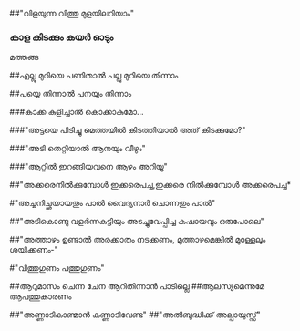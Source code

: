 ##"വിളയുന്ന വിത്തു മുളയിലറിയാം"
### കാള കിടക്കും കയർ ഓടും 
മത്തങ്ങ  

##എല്ലു മുറിയെ പണിതാൽ പല്ലു മുറിയെ തിന്നാം 

##പയ്യെ തിന്നാൽ പനയും തിന്നാം 






###കാക്ക കുളിച്ചാൽ  കൊക്കാകുമോ...

###"അട്ടയെ പിടിച്ചു മെത്തയിൽ കിടത്തിയാൽ അത് കിടക്കുമോ?"

###"അടി തെറ്റിയാൽ ആനയും വീഴും"


###"ആറ്റിൽ ഇറങ്ങിയവനെ ആഴം അറിയൂ"

##"അക്കരെനിൽക്കുമ്പോൾ ഇക്കരെപച്ച,ഇക്കരെ നിൽക്കുമ്പോൾ അക്കരെപച്ച*


#"അച്ചനിച്ഛയായതും പാൽ വൈദ്യനാർ ചൊന്നതും പാൽ"

##"അടികൊണ്ടു വളർന്നകുട്ടിയും അടച്ചുവേപ്പിച്ച കഷായവും ഒരുപോലെ"

##"അത്താഴം ഉണ്ടാൽ അരക്കാതം നടക്കണം, മുത്താഴമെങ്കിൽ മുള്ളേലും ശയിക്കണം-"

#"വിത്തുഗുണം പത്തുഗുണം"



##ആറുമാസം ചെന്ന ചേന ആറിതിന്നാൻ പാടില്ലെ
##ആലസ്യമെന്നുമേ ആപത്തുകാരണം




##"അണ്ണാടികാണ്മാൻ കണ്ണാടിവേണ്ട"
##"അതിബുദ്ധിക്ക് അല്പായുസ്സ്"





